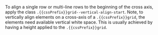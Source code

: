 To align a single row or multi-line rows to the beginning of the cross axis, apply the class `.{{cssPrefix}}grid--vertical-align-start`. Note, to vertically align elements on a cross-axis of a `.{{cssPrefix}}grid`, the elements need available vertical white space. This is usually achieved by having a height applied to the `.{{cssPrefix}}grid`.
